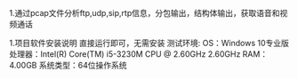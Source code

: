 1.通过pcap文件分析ftp,udp,sip,rtp信息，分包输出，结构体输出，获取语音和视频通话

1.项目软件安装说明
直接运行即可，无需安装
测试环境: 
OS：Windows 10专业版
处理器：Intel(R) Core(TM) i5-3230M CPU @ 2.60GHz 2.60GHz
RAM：4.00GB
系统类型：64位操作系统

